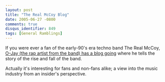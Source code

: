 ```yaml
---
layout: post
title: "The Real McCoy Blog"
date: 2005-06-27 -0800
comments: true
disqus_identifier: 849
tags: [General Ramblings]
---
```

If you were ever a fan of the early-90's era techno band The Real McCoy,
[O-Jay (the rap artist from the band) has a blog
going](http://www.the-realmccoy.blogspot.com/) where he tells the story
of the rise and fall of the band.
 
 Actually it's interesting for fans and non-fans alike; a view into the
music industry from an insider's perspective.
